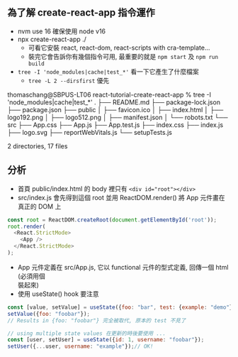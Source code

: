## 為了解 create-react-app 指令運作
- nvm use 16 確保使用 node v16
- npx create-react-app ./
  - 可看它安裝 react, react-dom, react-scripts with cra-template...
  - 裝完它會告訴你有幾個指令可用, 最重要的就是 `npm start` 及 `npm run build`
- `tree -I 'node_modules|cache|test_*'` 看一下它產生了什麼檔案
  - `tree -L 2 --dirsfirst` 優先

thomaschang@SBPUS-LT06 react-tutorial-create-react-app % tree -I 'node_modules|cache|test_*'
.
├── README.md
├── package-lock.json
├── package.json
├── public
│   ├── favicon.ico
│   ├── index.html
│   ├── logo192.png
│   ├── logo512.png
│   ├── manifest.json
│   └── robots.txt
└── src
    ├── App.css
    ├── App.js
    ├── App.test.js
    ├── index.css
    ├── index.js
    ├── logo.svg
    ├── reportWebVitals.js
    └── setupTests.js

2 directories, 17 files

## 分析
- 首頁 public/index.html 的 body 裡只有 `<div id="root"></div>`
- src/index.js 會先得到這個 root 並用 ReactDOM.render() 將 App 元件畫在真正的 DOM 上

```js
const root = ReactDOM.createRoot(document.getElementById('root'));
root.render(
  <React.StrictMode>
    <App />
  </React.StrictMode>
);
```
- App 元件定義在 src/App.js, 它以 functional 元件的型式定義, 回傳一個 html (必須用個 <div> 裝起來)
- 使用 useState() hook 要注意
```js
const [value, setValue] = useState({foo: "bar", test: {example: "demo"}});
setValue({foo: "foobar"});
// Results in {foo: "foobar"} 完全被取代, 原本的 test 不見了

// using multiple state values 在更新的時後要使用 ...
const [user, setUser] = useState({id: 1, username: "foobar"});
setUser({...user, username: "example"});// OK!
```
